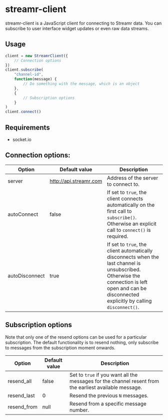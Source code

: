 # streamr-client

streamr-client is a JavaScript client for connecting to Streamr data. You can subscribe to user interface widget updates or even raw data streams.

## Usage

```javascript
client = new StreamrClient({ 
	// Connection options 
})
client.subscribe(
	"channel-id", 
	function(message) {
		// Do something with the message, which is an object
	},
	{ 
		// Subscription options 
	}
)
client.connect()
```

## Requirements

* socket.io

## Connection options:

Option | Default value | Description
------ | ------------- | -----------
server | http://api.streamr.com | Address of the server to connect to.
autoConnect | false | If set to `true`, the client connects automatically on the first call to `subscribe()`. Otherwise an explicit call to `connect()` is required.
autoDisconnect | true  | If set to `true`, the client automatically disconnects when the last channel is unsubscribed. Otherwise the connection is left open and can be disconnected explicitly by calling `disconnect()`.

## Subscription options

Note that only one of the resend options can be used for a particular subscription. The default functionality is to resend nothing, only subscribe to messages from the subscription moment onwards.

Option | Default value | Description
------ | ------------- | -----------
resend_all | false | Set to `true` if you want all the messages for the channel resent from the earliest available message.
resend_last | 0 | Resend the previous `N` messages.
resend_from | null | Resend from a specific message number.

